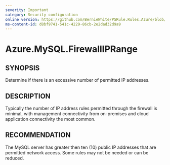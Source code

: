 ```yaml
---
severity: Important
category: Security configuration
online version: https://github.com/BernieWhite/PSRule.Rules.Azure/blob/master/docs/rules/en-US/Azure.MySQL.FirewallIPRange.md
ms-content-id: d8bf9741-541c-4229-86cb-2e2dad32d9a9
---
```


# Azure.MySQL.FirewallIPRange

## SYNOPSIS

Determine if there is an excessive number of permitted IP addresses.

## DESCRIPTION

Typically the number of IP address rules permitted through the firewall is minimal, with management connectivity from on-premises and cloud application connectivity the most common.

## RECOMMENDATION

The MySQL server has greater then ten (10) public IP addresses that are permitted network access. Some rules may not be needed or can be reduced.
